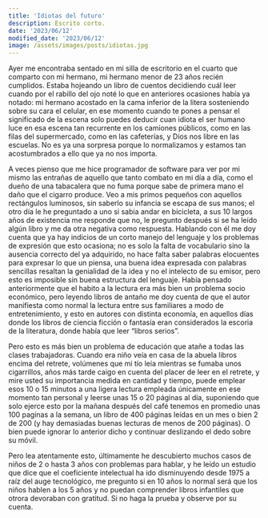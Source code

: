 ```yaml
---
title: 'Idiotas del futuro'
description: Escrito corto.
date: '2023/06/12'
modified_date: '2023/06/12'
image: /assets/images/posts/idiotas.jpg
---
```


Ayer me encontraba sentado en mi silla de escritorio en el cuarto que comparto con mi hermano, mi hermano menor de 23 años recién cumplidos. Estaba hojeando un libro de cuentos decidiendo cuál leer cuando por el rabillo del ojo noté lo que en anteriores ocasiones había ya notado: mi hermano acostado en la cama inferior de la litera sosteniendo sobre su cara el celular, en ese momento cuando te pones a pensar el significado de la escena solo puedes deducir cuan idiota el ser humano luce en esa escena tan recurrente en los camiones públicos, como en las filas del supermercado, como en las cafeterías, y Dios nos libre en las escuelas. No es ya una sorpresa porque lo normalizamos y estamos tan acostumbrados a ello que ya no nos importa. 

A veces pienso que me hice programador de software para ver por mi mismo las entrañas de aquello que tanto combato en mi día a día, como el dueño de una tabacalera que no fuma porque sabe de primera mano el daño que el cigarro produce. Veo a mis primos pequeños con aquellos rectángulos luminosos, sin saberlo su infancia se escapa de sus manos; el otro día le he preguntado a uno si sabia andar en bicicleta, a sus 10 largos años de existencia me responde que no, le pregunto después si se ha leído algún libro y me da otra negativa como respuesta. Hablando con él me doy cuenta que ya hay indicios de un corto manejo del lenguaje y los problemas de expresión que esto ocasiona; no es solo la falta de vocabulario sino la ausencia correcto del ya adquirido, no hace falta saber palabras elocuentes para expresar lo que un piensa, una buena idea expresada con palabras sencillas resaltan la genialidad de la idea y no el intelecto de su emisor, pero esto es imposible sin buena estructura del lenguaje. Había pensado anteriormente que el habito a la lectura era más bien un problema socio económico, pero leyendo libros de antaño me doy cuenta de que el autor manifiesta como normal la lectura entre sus familiares a modo de entretenimiento, y esto en autores con distinta economía, en aquellos días donde los libros de ciencia ficción o fantasía eran considerados la escoria de la literatura, donde había que leer “libros serios”. 

Pero esto es más bien un problema de educación que atañe a todas las clases trabajadoras. Cuando era niño veía en casa de la abuela libros encima del retrete, volúmenes que mi tío leía mientras se fumaba unos cigarrillos, años más tarde caigo en cuenta del placer de leer en el retrete, y mire usted su importancia medida en cantidad y tiempo, puede emplear esos 10 o 15 minutos a una ligera lectura empleada únicamente en ese momento tan personal y leerse unas 15 o 20 páginas al día, suponiendo que solo ejerce esto por la mañana después del café tenemos en promedio unas 100 paginas a la semana, un libro de 400 páginas leídas en un mes o bien 2 de 200 (y hay demasiadas buenas lecturas de menos de 200 páginas). O bien puede ignorar lo anterior dicho y continuar deslizando el dedo sobre su móvil. 

Pero lea atentamente esto, últimamente he descubierto muchos casos de niños de 2 o hasta 3 años con problemas para hablar, y he leído un estudio que dice que el coeficiente intelectual ha ido disminuyendo desde 1975 a raíz del auge tecnológico, me pregunto si en 10 años lo normal será que los niños hablen a los 5 años y no puedan comprender libros infantiles que otrora devoraban con gratitud. Si no haga la prueba y observe por su cuenta.



